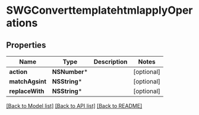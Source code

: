 # SWGConverttemplatehtmlapplyOperations

## Properties
Name | Type | Description | Notes
------------ | ------------- | ------------- | -------------
**action** | **NSNumber*** |  | [optional] 
**matchAgsint** | **NSString*** |  | [optional] 
**replaceWith** | **NSString*** |  | [optional] 

[[Back to Model list]](../README.md#documentation-for-models) [[Back to API list]](../README.md#documentation-for-api-endpoints) [[Back to README]](../README.md)


